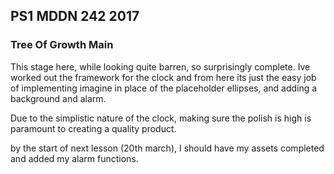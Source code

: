 ## PS1 MDDN 242 2017

### Tree Of Growth Main

This stage here, while looking quite barren, so surprisingly complete. Ive worked out the framework for the clock and from here its just the easy job of implementing imagine in place of the placeholder ellipses, and adding a background and alarm. 

Due to the simplistic nature of the clock, making sure the polish is high is paramount to creating a quality product. 

by the start of next lesson (20th march), I should have my assets completed and added my alarm functions.